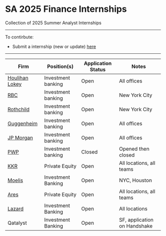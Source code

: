 # SA 2025 Finance Internships
Collection of 2025 Summer Analyst Internships

---

To contirbute:

* Submit a internship (new or update) [here](https://airtable.com/appB3XkZARHzjTeDe/pagKKZ4pd1qGjBkn4/form)

---

| Firm  |  Position(s) | Application Status | Notes |
|---|---|-------------|-------------|
| [Houlihan Lokey](https://hl.wd1.myworkdayjobs.com/Campus) | Investment banking | Open | All offices |
| [RBC](https://jobs.rbc.com/ca/en/job/R-0000067336/2025-Capital-Markets-Global-Investment-Banking-Summer-Analyst) | Investment banking | Open | New York City |
| [Rothchild](https://www.rothschildandco.com/en/careers/students-and-graduates/opportunities/gaus-2025-global-advisory-summer-analyst/) | Investment banking | Open | New York City |
| [Guggenheim](https://careers-guggenheimpartners.icims.com/jobs/search?ss=1&searchRelation=keyword_all&searchPositionType=8710) | Investment banking | Open | All offices |
| [JP Morgan](https://jpmc.fa.oraclecloud.com/hcmUI/CandidateExperience/en/sites/CX_1001/job/210471276) | Investment banking | Open | All offices |
| [PWP](https://pwpcareers.tal.net/vx/lang-en-GB/mobile-0/appcentre-pwpext/brand-4/xf-3692fcc9b38d/candidate/jobboard/vacancy/2/adv/) | Investment banking | Closed  | Opened then closed |
| [KKR](https://pwpcareers.tal.net/vx/lang-en-GB/mobile-0/appcentre-pwpext/brand-4/xf-3692fcc9b38d/candidate/jobboard/vacancy/2/adv/) | Private Equity | Open  | All locations, all teams |
| [Moelis](https://pwpcareers.tal.net/vx/lang-en-GB/mobile-0/appcentre-pwpext/brand-4/xf-3692fcc9b38d/candidate/jobboard/vacancy/2/adv/) | Investment Banking | Open  | NYC, Houston |
| [Ares]((https://aresmgmt.wd1.myworkdayjobs.com/External)) | Private Equity | Open  | All locations, all teams |
| [Lazard](https://lazard-careers.tal.net/vx/lang-en-GB/appcentre-ext/brand-4/candidate/jobboard/vacancy/2/adv/) | Investment Banking | Open  | All locations |
| Qatalyst | Investment Banking | Open  | SF, application on Handshake |

